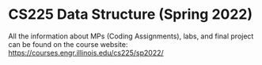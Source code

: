 # CS225 Data Structure (Spring 2022)  
All the information about MPs (Coding Assignments), labs, and final project can be found on the course website: https://courses.engr.illinois.edu/cs225/sp2022/
